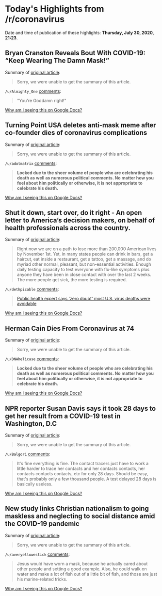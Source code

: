 # Today's Highlights from /r/coronavirus

Date and time of publication of these highlights: **Thursday, July 30, 2020, 21:23**.

## Bryan Cranston Reveals Bout With COVID-19: “Keep Wearing The Damn Mask!”

Summary of [original article](https://deadline.com/2020/07/bryan-cranston-covid19-coronavirus-instagram-damn-mask-1203000174/):

> Sorry, we were unable to get the summary of this article.

`/u/Almighty_One` [comments](https://www.reddit.com/r/Coronavirus/comments/i0v9jc/bryan_cranston_reveals_bout_with_covid19_keep/):

> "You're Goddamn right!"

[Why am I seeing this on Google Docs?](https://docs.google.com/document/d/1Dc6We63vOXIZsc0op-Bt4abqkYjXzOigalQqFxmvvbM/edit?usp=sharing)

## Turning Point USA deletes anti-mask meme after co-founder dies of coronavirus complications

Summary of [original article](https://www.dailydot.com/debug/turning-point-usa-co-founder-dies-covid-19/):

> Sorry, we were unable to get the summary of this article.

`/u/adotmatrix` [comments](https://www.reddit.com/r/Coronavirus/comments/i0pjae/turning_point_usa_deletes_antimask_meme_after/):

> **Locked due to the sheer volume of people who are celebrating his death as well as numerous political comments. No matter how you feel about him politically or otherwise, it is not appropriate to celebrate his death.**

[Why am I seeing this on Google Docs?](https://docs.google.com/document/d/1Dc6We63vOXIZsc0op-Bt4abqkYjXzOigalQqFxmvvbM/edit?usp=sharing)

## Shut it down, start over, do it right - An open letter to America’s decision makers, on behalf of health professionals across the country.

Summary of [original article](https://uspirg.org/resources/usp/shut-it-down-start-over-do-it-right):

> Right now we are on a path to lose more than 200,000 American lives by November 1st. Yet, in many states people can drink in bars, get a haircut, eat inside a restaurant, get a tattoo, get a massage, and do myriad other normal, pleasant, but non-essential activities. Enough daily testing capacity to test everyone with flu-like symptoms plus anyone they have been in close contact with over the last 2 weeks. The more people get sick, the more testing is required.

`/u/dethpicable` [comments](https://www.reddit.com/r/Coronavirus/comments/i0x56h/shut_it_down_start_over_do_it_right_an_open/):

> [Public health expert says 'zero doubt' most U.S. virus deaths were avoidable
> ](https://www.youtube.com/watch?v=YdaqNk4nHy8)

[Why am I seeing this on Google Docs?](https://docs.google.com/document/d/1Dc6We63vOXIZsc0op-Bt4abqkYjXzOigalQqFxmvvbM/edit?usp=sharing)

## Herman Cain Dies From Coronavirus at 74

Summary of [original article](https://www.newsmax.com/newsfront/herman-cain-obituary/2020/07/30/id/979733/):

> Sorry, we were unable to get the summary of this article.

`/u/DNAhelicase` [comments](https://www.reddit.com/r/Coronavirus/comments/i0myds/herman_cain_dies_from_coronavirus_at_74/):

> **Locked due to the sheer volume of people who are celebrating his death as well as numerous political comments. No matter how you feel about him politically or otherwise, it is not appropriate to celebrate his death.**

[Why am I seeing this on Google Docs?](https://docs.google.com/document/d/1Dc6We63vOXIZsc0op-Bt4abqkYjXzOigalQqFxmvvbM/edit?usp=sharing)

## NPR reporter Susan Davis says it took 28 days to get her result from a COVID-19 test in Washington, D.C

Summary of [original article](https://twitter.com/bnodesk/status/1288941548831477766?s=21):

> Sorry, we were unable to get the summary of this article.

`/u/Balgor1` [comments](https://www.reddit.com/r/Coronavirus/comments/i0u1j9/npr_reporter_susan_davis_says_it_took_28_days_to/):

> It's fine everything is fine.  The contact tracers just have to work a little harder to trace her contacts and her contacts contacts, her contacts contacts contacts, etc for only 28 days.  Should be easy, that's probably only a few thousand people.  A test delayed 28 days is basically useless.

[Why am I seeing this on Google Docs?](https://docs.google.com/document/d/1Dc6We63vOXIZsc0op-Bt4abqkYjXzOigalQqFxmvvbM/edit?usp=sharing)

## New study links Christian nationalism to going maskless and neglecting to social distance amid the COVID-19 pandemic

Summary of [original article](https://www.psypost.org/2020/07/new-study-links-christian-nationalism-to-going-maskless-and-neglecting-to-social-distance-amid-the-covid-19-pandemic-57514):

> Sorry, we were unable to get the summary of this article.

`/u/averyellowestick` [comments](https://www.reddit.com/r/Coronavirus/comments/i0thwo/new_study_links_christian_nationalism_to_going/):

> Jesus would have worn a mask, because he actually cared about other people and setting a good example. Also, he could walk on water and make a lot of fish out of a little bit of fish, and those are just his marine-related tricks.

[Why am I seeing this on Google Docs?](https://docs.google.com/document/d/1Dc6We63vOXIZsc0op-Bt4abqkYjXzOigalQqFxmvvbM/edit?usp=sharing)


